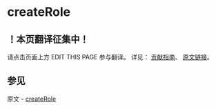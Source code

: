 # createRole

## ！本页翻译征集中！

请点击页面上方 EDIT THIS PAGE 参与翻译。
详见：
[贡献指南]( https://github.com/JinMuInfo/MongoDB-Manual-zh/blob/master/CONTRIBUTING.md )、
[原文链接](  https://docs.mongodb.com/manual/reference/command/createRole/  )。

## 参见

原文 - [createRole]( https://docs.mongodb.com/manual/reference/command/createRole/ )

